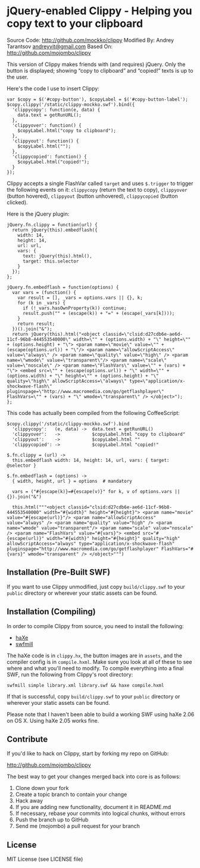 jQuery-enabled Clippy - Helping you copy text to your clipboard
===============================================================

Source Code: http://github.com/mockko/clippy
Modified By: Andrey Tarantsov <andreyvit@gmail.com>
Based On:    http://github.com/mojombo/clippy

This version of Clippy makes friends with (and requires) jQuery. Only the button is displayed; showing “copy to clipboard” and “copied!” texts is up to the user.

Here's the code I use to insert Clippy:

    var $copy = $('#copy-button'), $copyLabel = $('#copy-button-label');
    $copy.clippy('/static/clippy-mockko.swf').bind({
      'clippycopy': function(e, data) {
        data.text = getRunURL();
      },
      'clippyover': function() {
        $copyLabel.html("copy to clipboard");
      },
      'clippyout': function() {
        $copyLabel.html("");
      },
      'clippycopied': function() {
        $copyLabel.html("copied!");
      }
    });

Clippy accepts a single FlashVar called `target` and uses `$.trigger` to trigger the following events on it: `clippycopy` (return the text to copy), `clippyover` (button hovered), `clippyout` (button unhovered), `clippycopied` (button clicked).

Here is the jQuery plugin:

    jQuery.fn.clippy = function(url) {
      return jQuery(this).embedflash({
        width: 14,
        height: 14,
        url: url,
        vars: {
          text: jQuery(this).html(),
          target: this.selector
        }
      });
    };

    jQuery.fn.embedflash = function(options) {
      var vars = (function() {
        var result = [], _vars = options.vars || {}, k;
        for (k in _vars) {
          if (!_vars.hasOwnProperty(k)) continue;
          result.push("" + (escape(k)) + "=" + (escape(_vars[k])));
        }
        return result;
      })().join("&");
      return jQuery(this).html("<object classid=\"clsid:d27cdb6e-ae6d-11cf-96b8-444553540000\" width=\"" + (options.width) + "\" height=\"" + (options.height) + "\"> <param name=\"movie\" value=\"" + (escape(options.url)) + "\"/> <param name=\"allowScriptAccess\" value=\"always\" /> <param name=\"quality\" value=\"high\" /> <param name=\"wmode\" value=\"transparent\"/> <param name=\"scale\" value=\"noscale\" /> <param name=\"FlashVars\" value=\"" + (vars) + "\"> <embed src=\"" + (escape(options.url)) + "\" width=\"" + (options.width) + "\" height=\"" + (options.height) + "\" quality=\"high\" allowScriptAccess=\"always\" type=\"application/x-shockwave-flash\" pluginspage=\"http://www.macromedia.com/go/getflashplayer\" FlashVars=\"" + (vars) + "\" wmode=\"transparent\" /> </object>");
    };

This code has actually been compiled from the following CoffeeScript:

    $copy.clippy('/static/clippy-mockko.swf').bind
      'clippycopy':   (e, data) ->  data.text = getRunURL()
      'clippyover':   ->            $copyLabel.html "copy to clipboard"
      'clippyout':    ->            $copyLabel.html ""
      'clippycopied': ->            $copyLabel.html "copied!"

    $.fn.clippy = (url) ->
      this.embedflash width: 14, height: 14, url, vars: { target: @selector }

    $.fn.embedflash = (options) ->
      { width, height, url } = options  # mandatory

      vars = ("#{escape(k)}=#{escape(v)}" for k, v of options.vars || {}).join("&")

      this.html("""<object classid="clsid:d27cdb6e-ae6d-11cf-96b8-444553540000" width="#{width}" height="#{height}"> <param name="movie" value="#{escape(url)}"/> <param name="allowScriptAccess" value="always" /> <param name="quality" value="high" /> <param name="wmode" value="transparent"/> <param name="scale" value="noscale" /> <param name="FlashVars" value="#{vars}"> <embed src="#{escape(url)}" width="#{width}" height="#{height}" quality="high" allowScriptAccess="always" type="application/x-shockwave-flash" pluginspage="http://www.macromedia.com/go/getflashplayer" FlashVars="#{vars}" wmode="transparent" /> </object>""")


Installation (Pre-Built SWF)
---------------------------

If you want to use Clippy unmodified, just copy `build/clippy.swf` to your
`public` directory or wherever your static assets can be found.

Installation (Compiling)
------------------------

In order to compile Clippy from source, you need to install the following:

* [haXe](http://haxe.org/)
* [swfmill](http://swfmill.org/)

The haXe code is in `clippy.hx`, the button images are in `assets`, and the
compiler config is in `compile.hxml`. Make sure you look at all of these to
see where and what you'll need to modify. To compile everything into a final
SWF, run the following from Clippy's root directory:

    swfmill simple library.xml library.swf && haxe compile.hxml

If that is successful, copy `build/clippy.swf` to your
`public` directory or wherever your static assets can be found.

Please note that I haven't been able to build a working SWF using haXe 2.06
on OS X. Using haXe 2.05 works fine.

Contribute
----------

If you'd like to hack on Clippy, start by forking my repo on GitHub:

http://github.com/mojombo/clippy

The best way to get your changes merged back into core is as follows:

1. Clone down your fork
1. Create a topic branch to contain your change
1. Hack away
1. If you are adding new functionality, document it in README.md
1. If necessary, rebase your commits into logical chunks, without errors
1. Push the branch up to GitHub
1. Send me (mojombo) a pull request for your branch

License
-------

MIT License (see LICENSE file)

